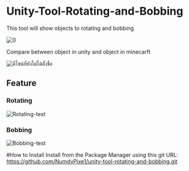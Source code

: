 # Unity-Tool-Rotating-and-Bobbing
This tool will show objects to rotating and bobbing 

![0](https://github.com/user-attachments/assets/4d3aa3ed-c268-47e4-93f9-b2a380fa67d2)

Compare between object in unity and object in minecarft 

![ดีไซน์ที่ยังไม่ได้ตั้งชื่อ](https://github.com/user-attachments/assets/d4da0ba8-d166-4976-bba1-f7b955b67d82)

<h2><b>Feature</b></h2> 
<h3><b>Rotating</b></h3>

![Rotating-test](https://github.com/user-attachments/assets/e300a25b-f3ec-4eef-880e-9ac2be333287)

<h3><b>Bobbing</b></h3>

 ![Bobbing-test](https://github.com/user-attachments/assets/b91f0b25-0f5c-4afa-be0c-3603ba903c77)

#How to Install
Install from the Package Manager using this git URL: https://github.com/NumdyPixe1/unity-tool-rotating-and-bobbing.git 
